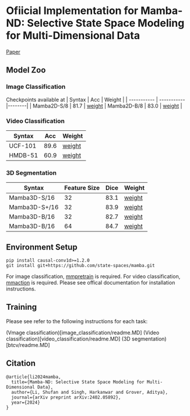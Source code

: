 # Ofiicial Implementation for Mamba-ND: Selective State Space Modeling for Multi-Dimensional Data

[Paper](https://arxiv.org/abs/2402.05892)

## Model Zoo

### Image Classification 
Checkpoints available at
| Syntax      | Acc         | Weight |
| ----------- | ----------- |--------| 
| Mamba2D-S/8 | 81.7     | [weight](https://huggingface.co/jacklishufan/Mamba-ND/blob/main/in1k/mamba2d_s.pth)
| Mamba2D-B/8 |  83.0   |   [weight](https://huggingface.co/jacklishufan/Mamba-ND/blob/main/in1k/mamba2d_b.pth) |

### Video Classification 

| Syntax      | Acc | Weight |
| ----------- | ----------- | ----------- |
| UCF-101    | 89.6       |[weight](https://huggingface.co/jacklishufan/Mamba-ND/blob/main/video/ucf101/ucf101.pth)
| HMDB-51 |  60.9  | [weight](https://huggingface.co/jacklishufan/Mamba-ND/blob/main/video/hmdb51/hmdb51.pth)

### 3D Segmentation
| Syntax      | Feature Size |  Dice         | Weight |
| ----------- | ----------- |  ----------- |--------| 
| Mamba3D-S/16 |32|  83.1  |   [weight](https://huggingface.co/jacklishufan/Mamba-ND/blob/main/btcv/mamband-s.pt) |
| Mamba3D-S+/16 |32|  83.9  |   [weight](https://huggingface.co/jacklishufan/Mamba-ND/blob/main/btcv/mamband-s_plus.pt) |
| Mamba3D-B/16 |32|  82.7  |   [weight](https://huggingface.co/jacklishufan/Mamba-ND/blob/main/btcv/mamband-b-32.pt) |
| Mamba3D-B/16 |64|  84.7  |   [weight](https://huggingface.co/jacklishufan/Mamba-ND/blob/main/btcv/mamband-b-64.pt) |

## Environment Setup


```
pip install causal-conv1d>=1.2.0
git install git+https://github.com/state-spaces/mamba.git
```

For image classification, [mmpretrain](https://mmpretrain.readthedocs.io/en/latest/) is required. For video classification, [mmaction](https://mmpretrain.readthedocs.io/en/latest/) is required.  Please see offical documentation for installation instructions.


## Training

Please see refer to the following instructions for each task:

(Vmage classification)[image_classification/readme.MD]
(Video classification)[video_classification/readme.MD]
(3D segmentation)[btcv/readme.MD]

## Citation
```
@article{li2024mamba,
  title={Mamba-ND: Selective State Space Modeling for Multi-Dimensional Data},
  author={Li, Shufan and Singh, Harkanwar and Grover, Aditya},
  journal={arXiv preprint arXiv:2402.05892},
  year={2024}
}
```
